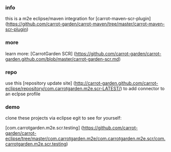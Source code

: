 ### info

this is a m2e eclipse/maven integration for
[carrot-maven-scr-plugin]
(https://github.com/carrot-garden/carrot-maven/tree/master/carrot-maven-scr-plugin)

### more

learn more:
[CarrotGarden SCR]
(https://github.com/carrot-garden/carrot-garden.github.com/blob/master/carrot-garden-scr.md)

### repo

use this 
[repository update site]
(http://carrot-garden.github.com/carrot-eclipse/repository/com.carrotgarden.m2e.scr-LATEST/)
to add connector to an eclpse profile

### demo

clone these projects via eclipse egit to see for yourself:

[com.carrotgarden.m2e.scr.testing]
(https://github.com/carrot-garden/carrot-eclipse/tree/master/com.carrotgarden.m2e/com.carrotgarden.m2e.scr/com.carrotgarden.m2e.scr.testing)
